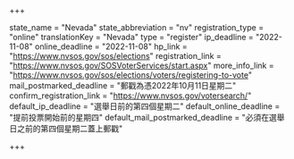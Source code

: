 +++

state_name = "Nevada"
state_abbreviation = "nv"
registration_type = "online"
translationKey = "Nevada"
type = "register"
ip_deadline = "2022-11-08"
online_deadline = "2022-11-08"
hp_link = "https://www.nvsos.gov/sos/elections"
registration_link = "https://www.nvsos.gov/SOSVoterServices/start.aspx"
more_info_link = "https://www.nvsos.gov/sos/elections/voters/registering-to-vote"
mail_postmarked_deadline = "郵戳為憑2022年10月11日星期二"
confirm_registration_link = "https://www.nvsos.gov/votersearch/"
default_ip_deadline = "選舉日前的第四個星期二"
default_online_deadline = "提前投票開始前的星期四"
default_mail_postmarked_deadline = "必須在選舉日之前的第四個星期二蓋上郵戳"

+++